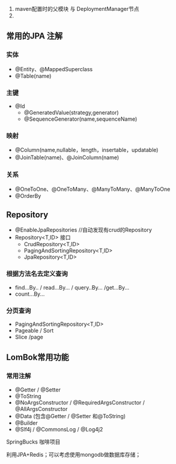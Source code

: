 1. maven配置时的父模块 与 DeploymentManager节点
2. 





## 常用的JPA 注解

### 实体

* @Entity、@MappedSuperclass
* @Table(name)

### 主键

* @Id
  * @GeneratedValue(strategy,generator)
  * @SequenceGenerator(name,sequenceName)

### 映射

* @Column(name,nullable，length，insertable，updatable)
* @JoinTable(name)、@JoinColumn(name)

### 关系

* @OneToOne、@OneToMany、@ManyToMany、@ManyToOne
* @OrderBy



## Repository

* @EnableJpaRepositories	//自动发现有crud的Repository
* Repository<T,ID> 接口
  * CrudRepository<T,ID>
  * PagingAndSortingRepository<T,ID>
  * JpaRepository<T,ID>



### 根据方法名去定义查询

* find...By.. / read...By... / query..By... /get...By...
* count...By...



### 分页查询

* PagingAndSortingRepository<T,ID>
* Pageable / Sort
* Slice<T> /page<T>



## LomBok常用功能

### 常用注解

* @Getter / @Setter
* @ToString
* @NoArgsConstructor / @RequiredArgsConstructor / @AllArgsConstructor
* @Data (包含@Getter / @Setter  和@ToString)
* @Builder
* @Slf4j / @CommonsLog / @Log4j2





SpringBucks 咖啡项目

利用JPA+Redis；可以考虑使用mongodb做数据库存储；